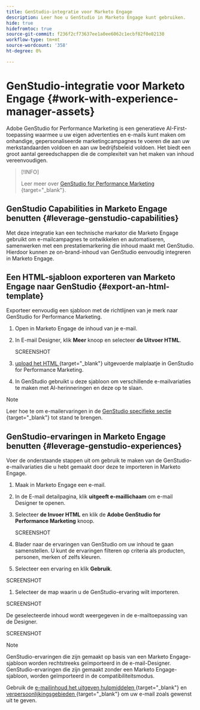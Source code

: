 ```yaml
---
title: GenStudio-integratie voor Marketo Engage
description: Leer hoe u GenStudio in Marketo Engage kunt gebruiken.
hide: true
hidefromtoc: true
source-git-commit: f236f2cf73637ee1a0ee6062c1ecbf82f0e02130
workflow-type: tm+mt
source-wordcount: '358'
ht-degree: 0%

---
```


# GenStudio-integratie voor Marketo Engage {#work-with-experience-manager-assets}

Adobe GenStudio for Performance Marketing is een generatieve AI-First-toepassing waarmee u uw eigen advertenties en e-mails kunt maken om onhandige, gepersonaliseerde marketingcampagnes te voeren die aan uw merkstandaarden voldoen en aan uw bedrijfsbeleid voldoen. Het biedt een groot aantal gereedschappen die de complexiteit van het maken van inhoud vereenvoudigen.

>[!INFO]
>
>Leer meer over [ GenStudio for Performance Marketing ](https://experienceleague.adobe.com/nl/docs/genstudio-for-performance-marketing/user-guide/home){target="_blank"}.

## GenStudio Capabilities in Marketo Engage benutten {#leverage-genstudio-capabilities}

Met deze integratie kan een technische markator die Marketo Engage gebruikt om e-mailcampagnes te ontwikkelen en automatiseren, samenwerken met een prestatiemarkering die inhoud maakt met GenStudio. Hierdoor kunnen ze on-brand-inhoud van GenStudio eenvoudig integreren in Marketo Engage.

## Een HTML-sjabloon exporteren van Marketo Engage naar GenStudio {#export-an-html-template}

Exporteer eenvoudig een sjabloon met de richtlijnen van je merk naar GenStudio for Performance Marketing.

1. Open in Marketo Engage de inhoud van je e-mail.

1. In E-mail Designer, klik **Meer** knoop en selecteer **de Uitvoer HTML**.

   SCREENSHOT

1. [ upload het HTML ](https://experienceleague.adobe.com/nl/docs/genstudio-for-performance-marketing/user-guide/content/templates/use-templates#templates-from-ajo-and-marketo){target="_blank"} uitgevoerde malplaatje in GenStudio for Performance Marketing.

1. In GenStudio gebruikt u deze sjabloon om verschillende e-mailvariaties te maken met AI-herinneringen en deze op te slaan.

>[!NOTE]
>
>Leer hoe te om e-mailervaringen in de [ GenStudio specifieke sectie ](https://experienceleague.adobe.com/nl/docs/genstudio-for-performance-marketing/user-guide/create/create-email-experience){target="_blank"} tot stand te brengen.

## GenStudio-ervaringen in Marketo Engage benutten {#leverage-genstudio-experiences}

Voer de onderstaande stappen uit om gebruik te maken van de GenStudio-e-mailvariaties die u hebt gemaakt door deze te importeren in Marketo Engage.

1. Maak in Marketo Engage een e-mail.

1. In de E-mail detailpagina, klik **uitgeeft e-maillichaam** om e-mail Designer te openen.

1. Selecteer **de Invoer HTML** en klik de **Adobe GenStudio for Performance Marketing** knoop.

   SCREENSHOT

1. Blader naar de ervaringen van GenStudio om uw inhoud te gaan samenstellen. U kunt de ervaringen filteren op criteria als producten, personen, merken of zelfs kleuren.

1. Selecteer een ervaring en klik **Gebruik**.

SCREENSHOT

1. Selecteer de map waarin u de GenStudio-ervaring wilt importeren.

SCREENSHOT

De geselecteerde inhoud wordt weergegeven in de e-mailtoepassing van de Designer.

SCREENSHOT

>[!NOTE]
>
>GenStudio-ervaringen die zijn gemaakt op basis van een Marketo Engage-sjabloon worden rechtstreeks geïmporteerd in de e-mail-Designer. GenStudio-ervaringen die zijn gemaakt zonder een Marketo Engage-sjabloon, worden geïmporteerd in de compatibiliteitsmodus.

Gebruik de [ e-mailinhoud het uitgeven hulpmiddelen ](/help/marketo/product-docs/email-marketing/email-designer/email-authoring.md#add-structure-and-content){target="_blank"} en [ verpersoonlijkingsgebieden ](/help/marketo/product-docs/email-marketing/email-designer/email-authoring.md#personalize-content){target="_blank"} om uw e-mail zoals gewenst uit te geven.
